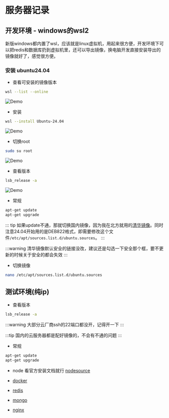 # 服务器记录

## 开发环境 - windows的wsl2

新版windows都内置了wsl，应该就是linux虚拟机，用起来很方便，开发环境下可以把redis和数据库扔到虚拟机里，还可以导出镜像，换电脑开发直接安装导出的镜像就好了，感觉很方便。

### 安装 ubuntu24.04

- 查看可安装的镜像版本
```bash
wsl --list --online
```

![Demo](/images/record/server1.png)

- 安装
```bash
wsl --install Ubuntu-24.04
```

![Demo](/images/record/server2.png)

- 切换root
```bash
sudo su root
```

![Demo](/images/record/server3.png)

- 查看版本
```bash
lsb_release -a
```

![Demo](/images/record/server4.png)

- 常规
```bash
apt-get update
apt-get upgrade
```

::: tip
如果update不通，那就切换国内镜像，因为我在北方就用的[清华镜像](https://mirrors.tuna.tsinghua.edu.cn/help/ubuntu/)。同时注意24.04开始用的是DEB822格式，即需要修改这个文件`/etc/apt/sources.list.d/ubuntu.sources`。
:::

:::warning
清华镜像默认安全的链接没改，建议还是勾选一下安全那个框，要不更新的时候关于安全的都会失效
:::

- 切换镜像
```bash
nano /etc/apt/sources.list.d/ubuntu.sources
```

## 测试环境(纯ip)

- 查看版本
```bash
lsb_release -a
```

:::warning
大部分云厂商ssh的22端口都没开，记得开一下
:::

:::tip
国内的云服务器都是配好镜像的，不会有不通的问题
:::

- 常规
```bash
apt-get update
apt-get upgrade
```

- node
看官方安装文档就行
[nodesource](https://github.com/nodesource/distributions?tab=readme-ov-file#installation-instructions-deb)

- [docker](./docker.md)
- [redis](./redis.md)
- [mongo](./mongo.md)
- [nginx](./nginx.md)
